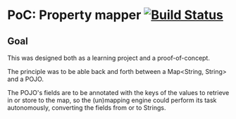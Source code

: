 # PoC: Property mapper [![Build Status][1]][2]
## Goal

This was designed both as a learning project and a proof-of-concept.

The principle was to be able back and forth between a Map<String, String> and a POJO.

The POJO's fields are to be annotated with the keys of the values to retrieve in or store to the map, so the (un)mapping engine could perform its task autonomously, converting the fields from or to Strings.

[1]: https://secure.travis-ci.org/cyChop/property-mapper.png
[2]: http://travis-ci.org/cyChop/property-mapper
